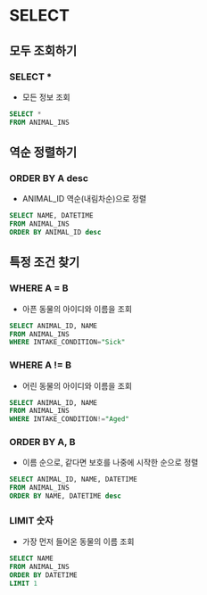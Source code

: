 # SELECT
## 모두 조회하기
### SELECT *
- 모든 정보 조회
```sql
SELECT *
FROM ANIMAL_INS
```

## 역순 정렬하기
### ORDER BY A desc
- ANIMAL_ID 역순(내림차순)으로 정렬
```sql
SELECT NAME, DATETIME
FROM ANIMAL_INS
ORDER BY ANIMAL_ID desc
```

## 특정 조건 찾기
### WHERE A = B
- 아픈 동물의 아이디와 이름을 조회
```sql
SELECT ANIMAL_ID, NAME
FROM ANIMAL_INS
WHERE INTAKE_CONDITION="Sick"
```

### WHERE A != B
- 어린 동물의 아이디와 이름을 조회
```sql
SELECT ANIMAL_ID, NAME
FROM ANIMAL_INS
WHERE INTAKE_CONDITION!="Aged"
```

### ORDER BY A, B
- 이름 순으로, 같다면 보호를 나중에 시작한 순으로 정렬
```sql
SELECT ANIMAL_ID, NAME, DATETIME
FROM ANIMAL_INS
ORDER BY NAME, DATETIME desc
```

### LIMIT 숫자
- 가장 먼저 들어온 동물의 이름 조회
```sql
SELECT NAME
FROM ANIMAL_INS
ORDER BY DATETIME
LIMIT 1
```
